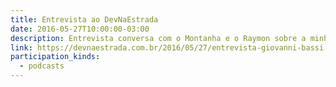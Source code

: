 ```yaml
---
title: Entrevista ao DevNaEstrada
date: 2016-05-27T10:00:00-03:00
description: Entrevista conversa com o Montanha e o Raymon sobre a minha trajetória.
link: https://devnaestrada.com.br/2016/05/27/entrevista-giovanni-bassi.html
participation_kinds:
  - podcasts
---
```


